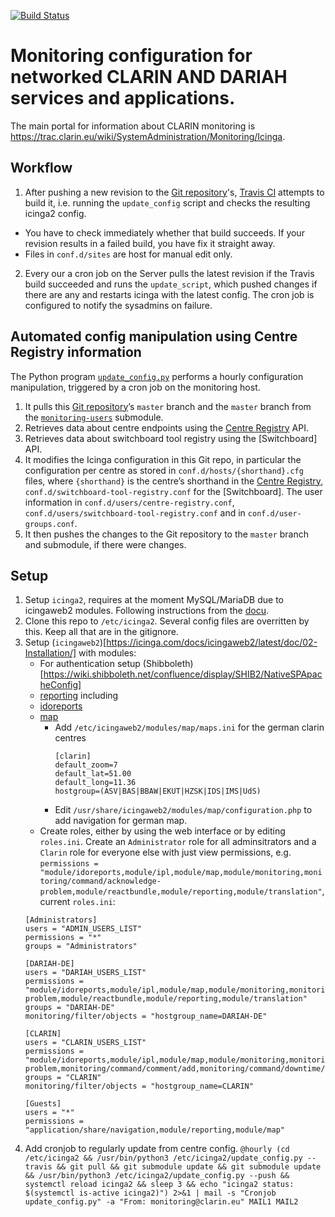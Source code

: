 [![Build Status](https://app.travis-ci.com/clarin-eric/monitoring.svg?branch=master)](https://app.travis-ci.com/clarin-eric/monitoring)

# Monitoring configuration for networked CLARIN AND DARIAH services and applications.

The main portal for information about CLARIN monitoring is https://trac.clarin.eu/wiki/SystemAdministration/Monitoring/Icinga.

## Workflow

1. After pushing a new revision to the [Git repository]'s, [Travis CI] attempts to build it, i.e. running the `update_config` script and checks the resulting icinga2 config.
  * You have to check immediately whether that build succeeds. If your revision results in a failed build, you have fix it straight away.
  * Files in `conf.d/sites` are host for manual edit only.
2. Every our a cron job on the Server pulls the latest revision if the Travis build succeeded and runs the `update_script`, which pushed changes if there are any and restarts icinga with the latest config. The cron job is configured to notify the sysadmins on failure.

## Automated config manipulation using Centre Registry information
The Python program [`update_config.py`] performs a hourly configuration manipulation, triggered by a cron job on the monitoring host.

1. It pulls this [Git repository]’s `master` branch and the `master` branch from the [`monitoring-users`](https://github.com/clarin-eric/monitoring-users) submodule.
2. Retrieves data about centre endpoints using the [Centre Registry] API.
2. Retrieves data about switchboard tool registry using the [Switchboard] API.
3. It modifies the Icinga configuration in this Git repo, in particular the configuration per centre as stored in `conf.d/hosts/{shorthand}.cfg` files, where `{shorthand}` is the centre’s shorthand in the [Centre Registry], `conf.d/switchboard-tool-registry.conf` for the [Switchboard]. The user information in `conf.d/users/centre-registry.conf`, `conf.d/users/switchboard-tool-registry.conf` and in `conf.d/user-groups.conf`.
4. It then pushes the changes to the Git repository to the `master` branch and submodule, if there were changes.

## Setup
1. Setup `icinga2`, requires at the moment MySQL/MariaDB due to icingaweb2 modules. Following instructions from the [docu](https://icinga.com/docs/icinga2/latest/doc/02-installation/).
2. Clone this repo to `/etc/icinga2`. Several config files are overritten by this. Keep all that are in the gitignore.
3. Setup (`icingaweb2`)[https://icinga.com/docs/icingaweb2/latest/doc/02-Installation/] with modules:
   * For authentication setup (Shibboleth)[https://wiki.shibboleth.net/confluence/display/SHIB2/NativeSPApacheConfig]
   * [reporting](https://github.com/Icinga/icingaweb2-module-reporting) including [](https://github.com/Icinga/icingaweb2-module-reporting/pull/64)
   * [idoreports](https://github.com/Icinga/icingaweb2-module-idoreports)
   * [map](https://github.com/nbuchwitz/icingaweb2-module-map)
       * Add `/etc/icingaweb2/modules/map/maps.ini` for the german clarin centres
          ```
          [clarin]
          default_zoom=7
          default_lat=51.00
          default_long=11.36
          hostgroup=(ASV|BAS|BBAW|EKUT|HZSK|IDS|IMS|UdS)
         ```
       * Edit `/usr/share/icingaweb2/modules/map/configuration.php` to add navigation for german map.
   * Create roles, either by using the web interface or by editing `roles.ini`. Create an `Administrator` role for all adminsitrators and a `Clarin` role for everyone else with just view permissions, e.g. `permissions = "module/idoreports,module/ipl,module/map,module/monitoring,monitoring/command/acknowledge-problem,module/reactbundle,module/reporting,module/translation"`, current `roles.ini`:
   ```
   [Administrators]
   users = "ADMIN_USERS_LIST"
   permissions = "*"
   groups = "Administrators"

   [DARIAH-DE]
   users = "DARIAH_USERS_LIST"
   permissions = "module/idoreports,module/ipl,module/map,module/monitoring,monitoring/command/acknowledge-problem,module/reactbundle,module/reporting,module/translation"
   groups = "DARIAH-DE"
   monitoring/filter/objects = "hostgroup_name=DARIAH-DE"

   [CLARIN]
   users = "CLARIN_USERS_LIST"
   permissions = "module/idoreports,module/ipl,module/map,module/monitoring,monitoring/command/acknowledge-problem,monitoring/command/comment/add,monitoring/command/downtime/schedule,module/reactbundle,module/reporting,module/translation"
   groups = "CLARIN"
   monitoring/filter/objects = "hostgroup_name=CLARIN"

   [Guests]
   users = "*"
   permissions = "application/share/navigation,module/reporting,module/map"
   ```
4. Add cronjob to regularly update from centre config.
```@hourly (cd /etc/icinga2 && /usr/bin/python3 /etc/icinga2/update_config.py --travis && git pull && git submodule update && git submodule update && /usr/bin/python3 /etc/icinga2/update_config.py --push && systemctl reload icinga2 && sleep 3 && echo "icinga2 status: $(systemctl is-active icinga2)") 2>&1 | mail -s "Cronjob update_config.py" -a "From: monitoring@clarin.eu" MAIL1 MAIL2```


[Travis CI]: https://travis-ci.com/clarin-eric/monitoring
[Icinga]: https://monitoring.clarin.eu
[Centre Registry]: https://centres.clarin.eu
[Git repository]: https://github.com/clarin-eric/monitoring
[`update_config.py`]: update_config.py
